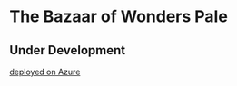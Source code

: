 # The Bazaar of Wonders Pale

## Under Development

[deployed on Azure](https://pale-bazaar-web-app.azurewebsites.net/)
